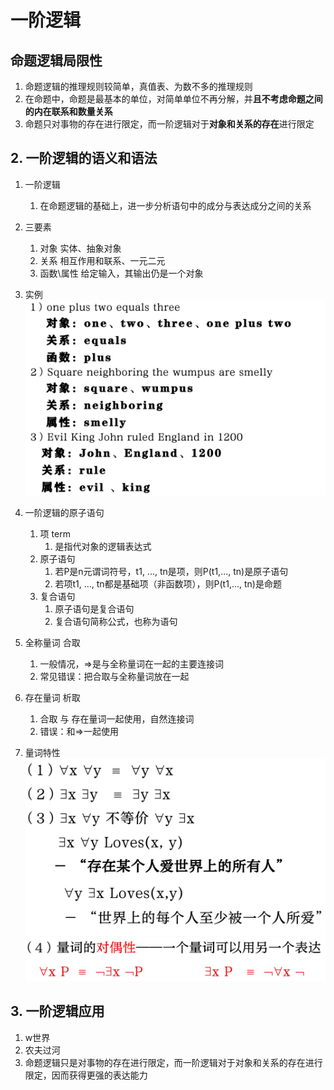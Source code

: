 # 一阶逻辑
## 命题逻辑局限性
1. 命题逻辑的推理规则较简单，真值表、为数不多的推理规则
2. 在命题中，命题是最基本的单位，对简单单位不再分解，并**且不考虑命题之间的内在联系和数量关系**
3. 命题只对事物的存在进行限定，而一阶逻辑对于**对象和关系的存在**进行限定

## 2. 一阶逻辑的语义和语法
1. 一阶逻辑
   1. 在命题逻辑的基础上，进一步分析语句中的成分与表达成分之间的关系
2. 三要素
   1. 对象 实体、抽象对象
   2. 关系 相互作用和联系、一元二元
   3. 函数\属性 给定输入，其输出仍是一个对象
3. 实例
![1](../image/第三部分/1.jpg)

4. 一阶逻辑的原子语句
   1. 项 term
      1. 是指代对象的逻辑表达式
   2. 原子语句
      1. 若P是n元谓词符号，t1, ..., tn是项，则P(t1,..., tn)是原子语句
      2. 若项t1, ..., tn都是基础项（非函数项），则P(t1,..., tn)是命题
   3. 复合语句  
      1. 原子语句是复合语句
      2. 复合语句简称公式，也称为语句
5. 全称量词  合取
   1. 一般情况，=>是与全称量词在一起的主要连接词 
   2. 常见错误：把合取与全称量词放在一起
6. 存在量词  析取
   1. 合取 与 存在量词一起使用，自然连接词
   2. 错误：和=>一起使用
7. 量词特性
![2](../image/第三部分/2.jpg)
![3](../image/第三部分/3.jpg)

## 3. 一阶逻辑应用
1. w世界
2. 农夫过河
3. 命题逻辑只是对事物的存在进行限定，而一阶逻辑对于对象和关系的存在进行限定，因而获得更强的表达能力